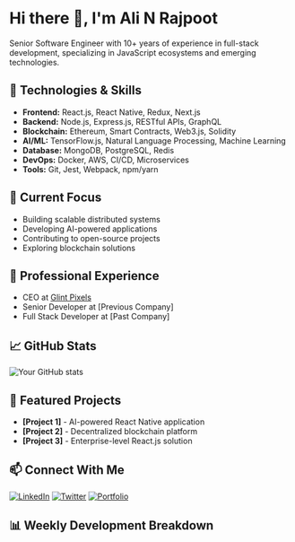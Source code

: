 # Hi there 👋, I'm Ali N Rajpoot

Senior Software Engineer with 10+ years of experience in full-stack development, specializing in JavaScript ecosystems and emerging technologies.

## 🚀 Technologies & Skills

- **Frontend:** React.js, React Native, Redux, Next.js
- **Backend:** Node.js, Express.js, RESTful APIs, GraphQL
- **Blockchain:** Ethereum, Smart Contracts, Web3.js, Solidity
- **AI/ML:** TensorFlow.js, Natural Language Processing, Machine Learning
- **Database:** MongoDB, PostgreSQL, Redis
- **DevOps:** Docker, AWS, CI/CD, Microservices
- **Tools:** Git, Jest, Webpack, npm/yarn

## 🔭 Current Focus

- Building scalable distributed systems
- Developing AI-powered applications
- Contributing to open-source projects
- Exploring blockchain solutions

## 💼 Professional Experience

- CEO at [Glint Pixels](https://glintpixels.com)
- Senior Developer at [Previous Company]
- Full Stack Developer at [Past Company]

## 📈 GitHub Stats

![Your GitHub stats](https://github-readme-stats.vercel.app/api?username=alinrajpoot&show_icons=true&theme=dark)

## 🌟 Featured Projects

- **[Project 1]** - AI-powered React Native application
- **[Project 2]** - Decentralized blockchain platform
- **[Project 3]** - Enterprise-level React.js solution

## 📫 Connect With Me

[![LinkedIn](https://img.shields.io/badge/LinkedIn-blue?style=flat&logo=linkedin&labelColor=blue)](your_linkedin_url)
[![Twitter](https://img.shields.io/badge/Twitter-1DA1F2?style=flat&logo=twitter&logoColor=white)](your_twitter_url)
[![Portfolio](https://img.shields.io/badge/Portfolio-success)](your_portfolio_url)

## 📊 Weekly Development Breakdown

